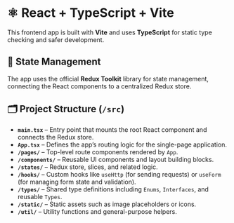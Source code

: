 # ⚛️ React + TypeScript + Vite

This frontend app is built with **Vite** and uses **TypeScript** for static type checking and safer development.

## 🧠 State Management

The app uses the official **Redux Toolkit** library for state management, connecting the React components to a centralized Redux store.

## 🗂️ Project Structure (`/src`)

-   **`main.tsx`** – Entry point that mounts the root React component and connects the Redux store.
-   **`App.tsx`** – Defines the app’s routing logic for the single-page application.
-   **`/pages/`** – Top-level route components rendered by `App`.
-   **`/components/`** – Reusable UI components and layout building blocks.
-   **`/states/`** – Redux store, slices, and related logic.
-   **`/hooks/`** – Custom hooks like `useHttp` (for sending requests) or `useForm` (for managing form state and validation).
-   **`/types/`** – Shared type definitions including `Enums`, `Interfaces`, and reusable `Types`.
-   **`/static/`** – Static assets such as image placeholders or icons.
-   **`/util/`** – Utility functions and general-purpose helpers.
